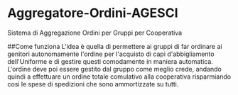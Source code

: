 # Aggregatore-Ordini-AGESCI
Sistema di Aggregazione Ordini per Gruppi per Cooperativa

##Come funziona
L'idea è quella di permettere ai gruppi di far ordinare ai genitori autonomamente l'ordine per l'acquisto di capi d'abbigliamento dell'Uniforme e di gestire questi comodamente in maniera automatica. L'ordine deve poi essere gestito dal gruppo come meglio crede, andando quindi a effettuare un ordine totale comulativo alla cooperativa risparmiando così le spese di spedizioni che sono ammortizzate su tutti.

